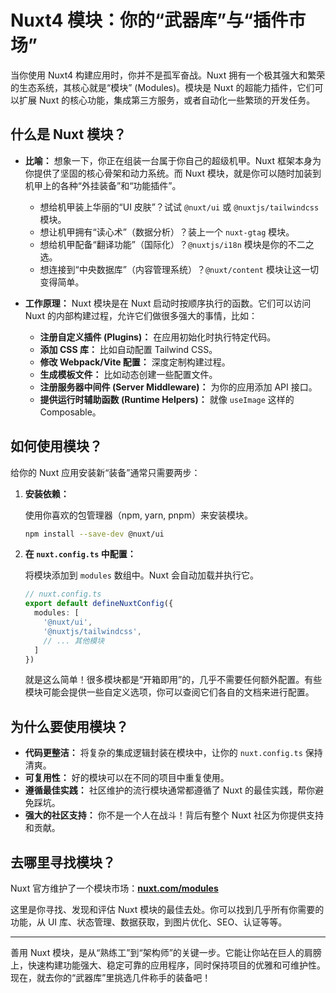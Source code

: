 # Nuxt4 模块：你的“武器库”与“插件市场”

当你使用 Nuxt4 构建应用时，你并不是孤军奋战。Nuxt 拥有一个极其强大和繁荣的生态系统，其核心就是“模块” (Modules)。模块是 Nuxt 的超能力插件，它们可以扩展 Nuxt 的核心功能，集成第三方服务，或者自动化一些繁琐的开发任务。

## 什么是 Nuxt 模块？

*   **比喻：** 想象一下，你正在组装一台属于你自己的超级机甲。Nuxt 框架本身为你提供了坚固的核心骨架和动力系统。而 Nuxt 模块，就是你可以随时加装到机甲上的各种“外挂装备”和“功能插件”。
    *   想给机甲装上华丽的“UI 皮肤”？试试 `@nuxt/ui` 或 `@nuxtjs/tailwindcss` 模块。
    *   想让机甲拥有“读心术”（数据分析）？装上一个 `nuxt-gtag` 模块。
    *   想给机甲配备“翻译功能”（国际化）？`@nuxtjs/i18n` 模块是你的不二之选。
    *   想连接到“中央数据库”（内容管理系统）？`@nuxt/content` 模块让这一切变得简单。

*   **工作原理：** Nuxt 模块是在 Nuxt 启动时按顺序执行的函数。它们可以访问 Nuxt 的内部构建过程，允许它们做很多强大的事情，比如：
    *   **注册自定义插件 (Plugins)：** 在应用初始化时执行特定代码。
    *   **添加 CSS 库：** 比如自动配置 Tailwind CSS。
    *   **修改 Webpack/Vite 配置：** 深度定制构建过程。
    *   **生成模板文件：** 比如动态创建一些配置文件。
    *   **注册服务器中间件 (Server Middleware)：** 为你的应用添加 API 接口。
    *   **提供运行时辅助函数 (Runtime Helpers)：** 就像 `useImage` 这样的 Composable。

## 如何使用模块？

给你的 Nuxt 应用安装新“装备”通常只需要两步：

1.  **安装依赖：**

    使用你喜欢的包管理器（npm, yarn, pnpm）来安装模块。

    ```bash
    npm install --save-dev @nuxt/ui
    ```

2.  **在 `nuxt.config.ts` 中配置：**

    将模块添加到 `modules` 数组中。Nuxt 会自动加载并执行它。

    ```typescript
    // nuxt.config.ts
    export default defineNuxtConfig({
      modules: [
        '@nuxt/ui',
        '@nuxtjs/tailwindcss',
        // ... 其他模块
      ]
    })
    ```

    就是这么简单！很多模块都是“开箱即用”的，几乎不需要任何额外配置。有些模块可能会提供一些自定义选项，你可以查阅它们各自的文档来进行配置。

## 为什么要使用模块？

*   **代码更整洁：** 将复杂的集成逻辑封装在模块中，让你的 `nuxt.config.ts` 保持清爽。
*   **可复用性：** 好的模块可以在不同的项目中重复使用。
*   **遵循最佳实践：** 社区维护的流行模块通常都遵循了 Nuxt 的最佳实践，帮你避免踩坑。
*   **强大的社区支持：** 你不是一个人在战斗！背后有整个 Nuxt 社区为你提供支持和贡献。

## 去哪里寻找模块？

Nuxt 官方维护了一个模块市场：[**nuxt.com/modules**](https://nuxt.com/modules)

这里是你寻找、发现和评估 Nuxt 模块的最佳去处。你可以找到几乎所有你需要的功能，从 UI 库、状态管理、数据获取，到图片优化、SEO、认证等等。

---

善用 Nuxt 模块，是从“熟练工”到“架构师”的关键一步。它能让你站在巨人的肩膀上，快速构建功能强大、稳定可靠的应用程序，同时保持项目的优雅和可维护性。现在，就去你的“武器库”里挑选几件称手的装备吧！
